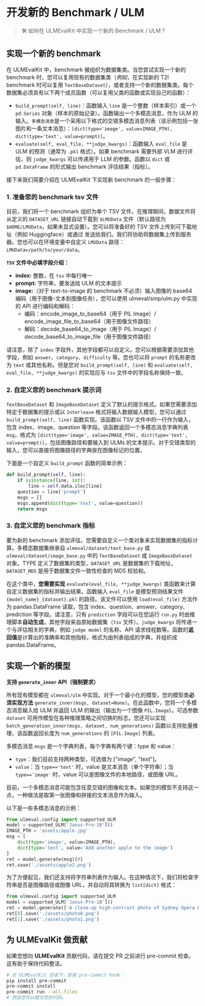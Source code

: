# 开发新的 Benchmark / ULM

> 🛠️ 如何在 ULMEvalKit 中实现一个新的 Benchmark / ULM？

## 实现一个新的 benchmark

在 ULMEvalKit 中，benchmark 被组织为数据集类。当您尝试实现一个新的 benchmark 时，您可以复用现有的数据集类（*例如*，在实现新的 T2I benchmark 时可以复用 `TextBaseDataset`），或者支持一个新的数据集类。每个数据集必须具有以下两个成员函数（可以复用父类的函数或实现自己的函数）：

- `build_prompt(self, line)`：函数输入 `line` 是一个整数（样本索引）或一个 `pd.Series` 对象（样本的原始记录）。函数输出一个多模态消息，作为 ULM 的输入。`多模态消息`是一个采用以下格式的交错多模态消息列表（该示例包括一张图片和一条文本消息）：`[dict(type='image', value=IMAGE_PTH), dict(type='text', value=prompt)]`。
- `evaluate(self, eval_file, **judge_kwargs)`：函数输入 `eval_file` 是 ULM 的预测（通常为 `.pkl` 格式）。如果 benchmark 需要外部 VLM 进行评估，则 `judge_kwargs` 可以传递用于 LLM 的参数。函数以 `dict` 或 `pd.DataFrame` 的形式输出 benchmark 评估结果（指标）。

接下来我们简要介绍在 ULMEvalKit 下实现新 benchmark 的一般步骤：

### 1. 准备您的 benchmark tsv 文件

目前，我们将一个 benchmark 组织为单个 TSV 文件。在推理期间，数据文件将从定义的 `DATASET_URL` 链接自动下载到 `$LMUData` 文件（默认路径为 `$HOME/LMUData`，如果未显式设置）。您可以将准备好的 TSV 文件上传到可下载地址（例如 Huggingface）或通过 <EMAIL> 发送给我们。我们将协助将数据集上传到服务器。您也可以在环境变量中自定义 `LMUData` 路径：`LMUData=/path/to/your/data`。

**`TSV` 文件中必填字段介绍：**

- **index:** 整数，在 `tsv` 中每行唯一
- **prompt:** 字符串，要发送给 ULM 的文本提示
- **image:**（对于 text-to-image 的 benchmark 不必须）输入图像的 base64 编码（用于图像-文本到图像任务），您可以使用 ulmeval/smp/ulm.py 中实现的 API 进行编码和解码：
    - 编码：encode_image_to_base64（用于 PIL Image）/ encode_image_file_to_base64（用于图像文件路径）
    - 解码：decode_base64_to_image（用于 PIL Image）/ decode_base64_to_image_file（用于图像文件路径）

请注意，除了 `index` 字段外，其他字段都可以自定义。您可以根据需要添加其他字段，例如 `answer`、`category`、`difficulty` 等。您也可以将 `prompt` 的名称更改为 `text` 或其他名称。但是您对 `build_prompt(self, line)` 和 `evaluate(self, eval_file, **judge_kwargs)` 的实现应与 `tsv` 文件中的字段名称保持一致。

### 2. 自定义您的 benchmark 提示词

`TextBaseDataset` 和 `ImageBaseDataset` 定义了默认的提示格式。如果您需要添加特定于数据集的提示或以 `Interleave` 格式将输入数据输入模型，您可以通过 `build_prompt(self, line)` 函数实现。该函数以 TSV 文件中的一行作为输入，包含 index、image、question 等字段。该函数返回一个多模态消息字典列表 `msg`，格式为 `[dict(type='image', value=IMAGE_PTH), dict(type='text', value=prompt)]`，包括图像路径和要输入到 ULMs 的文本提示。对于交错类型的输入，您可以直接将图像路径的字典放在图像标记的位置。

下面是一个自定义 `build_prompt` 函数的简单示例：
```python
def build_prompt(self, line):
    if isinstance(line, int):
        line = self.data.iloc[line]
    question = line['prompt']
    msgs = []
    msgs.append(dict(type='text', value=question))
    return msgs
```

### 3. 自定义您的 benchmark 指标

要为新的 benchmark 添加评估，您需要自定义一个类对象来实现数据集的指标计算。多模态数据集继承自 `ulmeval/dataset/text_base.py` 或 `ulmeval/dataset/image_base.py` 中的 `TextBaseDataset` 或 `ImageBaseDataset` 对象。TYPE 定义了数据集的类型，`DATASET_URL` 是数据集的下载地址，`DATASET_MD5` 是用于数据集文件一致性检查的 MD5 校验和。

在这个类中，**您需要实现** `evaluate(eval_file, **judge_kwargs)` 类函数来计算自定义数据集的指标并输出结果。函数输入 `eval_file` 是模型预测结果文件 `{model_name}_{dataset}.pkl` 的路径。该文件可以使用 `load(eval_file)` 方法作为 pandas.DataFrame 读取，包含 index、question、answer、category、prediction 等字段。请注意，只有 `prediction` 字段可以在您运行 `run.py` 时由推理脚本**自动生成**，其他字段来自原始数据集（`tsv` 文件）。`judge_kwargs` 将传递一个与评估相关的字典，例如 `judge model` 的名称、API 请求线程数等。函数的**返回值**是计算出的准确率和其他指标，格式为由列表组成的字典，并组织成 pandas.DataFrame。

## 实现一个新的模型

**支持 `generate_inner` API（强制要求）**

所有现有模型都在 `ulmeval/ulm` 中实现。对于一个最小化的模型，您的模型类**必须实现方法** `generate_inner(msgs, dataset=None)`。在此函数中，您将一个多模态消息输入给 ULM 并返回 ULM 的输出（输出为一个图像 `PIL.Image`）。可选参数 `dataset` 可用作模型在各种推理策略之间切换的标志。您还可以实现 `batch_generation_inner(msgs, dataset, num_generations)` 函数以支持批量推理，该函数返回长度为 `num_generations` 的 `[PIL.Image]` 列表。

多模态消息 `msgs` 是一个字典列表，每个字典有两个键：type 和 value：
- `type`：我们目前支持两种类型，可选值为 ["image", "text"]。
- `value`：当 `type=='text'` 时，value 是文本消息（单个字符串）；当 `type=='image'` 时，value 可以是图像文件的本地路径，或图像 URL。

目前，一个多模态消息可能包含任意交错的图像和文本。如果您的模型不支持这一点，一种做法是取第一张图像和拼接的文本消息作为输入。

以下是一些多模态消息的示例：

```python
from ulmeval.config import supported_ULM
model = supported_ULM['Janus-Pro-1B']()
IMAGE_PTH = 'assets/apple.jpg'
msg = [
    dict(type='image', value=IMAGE_PTH),
    dict(type='text', value='Add another apple to the image')
]
ret = model.generate(msg)[0]
ret.save('./assets/apple2.png')
```

为了方便起见，我们还支持将字符串列表作为输入。在这种情况下，我们将检查字符串是否是图像路径或图像 URL，并自动将其转换为 `list[dict]` 格式：

```python
from ulmeval.config import supported_ULM
model = supported_ULM['Janus-Pro-1B']()
ret = model.generate(['A close-up high-contrast photo of Sydney Opera House sitting next to Eiffel tower, under a blue night sky of roiling energy, exploding yellow stars, and radiating swirls of blue.'], num_generations=2)
ret[0].save('./assets/photo0.png')
ret[1].save('./assets/photo1.png')
```

## 为 ULMEvalKit 做贡献

如果您想向 **ULMEvalKit** 贡献代码，请在提交 PR 之前进行 pre-commit 检查。这有助于保持代码整洁。

```bash
# 在 ULMEvalKit 目录下，安装 pre-commit hook：
pip install pre-commit
pre-commit install
pre-commit run --all-files
# 然后您可以提交您的代码。
```
